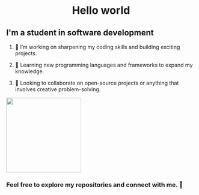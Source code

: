 
<h1 align="center"> Hello world</h1>
<h2 align="left" height="50px">I'm a student in software development</h2>

<ol>
<li><p align="left" height="20px">🔭 I’m working on sharpening my coding skills and building exciting projects. </p></li>
<li><p align="left" height="20px">🌱 Learning new programming languages and frameworks to expand my knowledge. </p></li>
<li><p align="left" height="20px">👯 Looking to collaborate on open-source projects or anything that involves creative problem-solving. </p></li>
</ol>

<div align="left">
  <img src="https://mir-s3-cdn-cf.behance.net/project_modules/max_1200/348e84165485635.66548e472c62a.png" height="199px" />
</div>

<div align="left">
  <h3 align="left">Feel free to explore my repositories and connect with me. 🚀</h3> 
</div>
